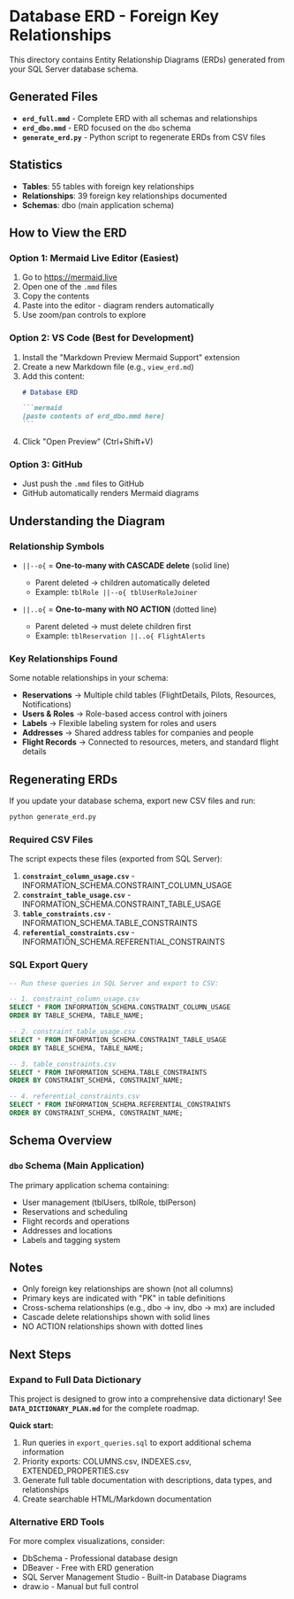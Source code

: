 # Database ERD - Foreign Key Relationships

This directory contains Entity Relationship Diagrams (ERDs) generated from your SQL Server database schema.

## Generated Files

- **`erd_full.mmd`** - Complete ERD with all schemas and relationships
- **`erd_dbo.mmd`** - ERD focused on the `dbo` schema
- **`generate_erd.py`** - Python script to regenerate ERDs from CSV files

## Statistics

- **Tables**: 55 tables with foreign key relationships
- **Relationships**: 39 foreign key relationships documented
- **Schemas**: dbo (main application schema)

## How to View the ERD

### Option 1: Mermaid Live Editor (Easiest)
1. Go to https://mermaid.live
2. Open one of the `.mmd` files
3. Copy the contents
4. Paste into the editor - diagram renders automatically
5. Use zoom/pan controls to explore

### Option 2: VS Code (Best for Development)
1. Install the "Markdown Preview Mermaid Support" extension
2. Create a new Markdown file (e.g., `view_erd.md`)
3. Add this content:
   ````markdown
   # Database ERD
   
   ```mermaid
   [paste contents of erd_dbo.mmd here]
   ```
   ````
4. Click "Open Preview" (Ctrl+Shift+V)

### Option 3: GitHub
- Just push the `.mmd` files to GitHub
- GitHub automatically renders Mermaid diagrams

## Understanding the Diagram

### Relationship Symbols

- `||--o{` = **One-to-many with CASCADE delete** (solid line)
  - Parent deleted → children automatically deleted
  - Example: `tblRole ||--o{ tblUserRoleJoiner`
  
- `||..o{` = **One-to-many with NO ACTION** (dotted line)
  - Parent deleted → must delete children first
  - Example: `tblReservation ||..o{ FlightAlerts`

### Key Relationships Found

Some notable relationships in your schema:

- **Reservations** → Multiple child tables (FlightDetails, Pilots, Resources, Notifications)
- **Users & Roles** → Role-based access control with joiners
- **Labels** → Flexible labeling system for roles and users
- **Addresses** → Shared address tables for companies and people
- **Flight Records** → Connected to resources, meters, and standard flight details

## Regenerating ERDs

If you update your database schema, export new CSV files and run:

```bash
python generate_erd.py
```

### Required CSV Files

The script expects these files (exported from SQL Server):

1. **`constraint_column_usage.csv`** - INFORMATION_SCHEMA.CONSTRAINT_COLUMN_USAGE
2. **`constraint_table_usage.csv`** - INFORMATION_SCHEMA.CONSTRAINT_TABLE_USAGE  
3. **`table_constraints.csv`** - INFORMATION_SCHEMA.TABLE_CONSTRAINTS
4. **`referential_constraints.csv`** - INFORMATION_SCHEMA.REFERENTIAL_CONSTRAINTS

### SQL Export Query

```sql
-- Run these queries in SQL Server and export to CSV:

-- 1. constraint_column_usage.csv
SELECT * FROM INFORMATION_SCHEMA.CONSTRAINT_COLUMN_USAGE
ORDER BY TABLE_SCHEMA, TABLE_NAME;

-- 2. constraint_table_usage.csv
SELECT * FROM INFORMATION_SCHEMA.CONSTRAINT_TABLE_USAGE
ORDER BY TABLE_SCHEMA, TABLE_NAME;

-- 3. table_constraints.csv
SELECT * FROM INFORMATION_SCHEMA.TABLE_CONSTRAINTS
ORDER BY CONSTRAINT_SCHEMA, CONSTRAINT_NAME;

-- 4. referential_constraints.csv
SELECT * FROM INFORMATION_SCHEMA.REFERENTIAL_CONSTRAINTS
ORDER BY CONSTRAINT_SCHEMA, CONSTRAINT_NAME;
```

## Schema Overview

### `dbo` Schema (Main Application)
The primary application schema containing:
- User management (tblUsers, tblRole, tblPerson)
- Reservations and scheduling
- Flight records and operations
- Addresses and locations
- Labels and tagging system

## Notes

- Only foreign key relationships are shown (not all columns)
- Primary keys are indicated with "PK" in table definitions
- Cross-schema relationships (e.g., dbo → inv, dbo → mx) are included
- Cascade delete relationships shown with solid lines
- NO ACTION relationships shown with dotted lines

## Next Steps

### Expand to Full Data Dictionary

This project is designed to grow into a comprehensive data dictionary! See **`DATA_DICTIONARY_PLAN.md`** for the complete roadmap.

**Quick start:**
1. Run queries in `export_queries.sql` to export additional schema information
2. Priority exports: COLUMNS.csv, INDEXES.csv, EXTENDED_PROPERTIES.csv
3. Generate full table documentation with descriptions, data types, and relationships
4. Create searchable HTML/Markdown documentation

### Alternative ERD Tools

For more complex visualizations, consider:
- DbSchema - Professional database design
- DBeaver - Free with ERD generation
- SQL Server Management Studio - Built-in Database Diagrams
- draw.io - Manual but full control

